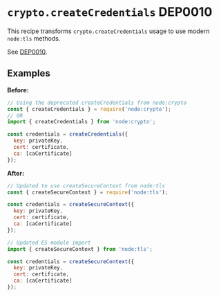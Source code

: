 # `crypto.createCredentials` DEP0010

This recipe transforms `crypto.createCredentials` usage to use modern `node:tls` methods.

See [DEP0010](https://nodejs.org/api/deprecations.html#DEP0010).

## Examples

**Before:**
```js
// Using the deprecated createCredentials from node:crypto
const { createCredentials } = require('node:crypto');
// OR
import { createCredentials } from 'node:crypto';

const credentials = createCredentials({
  key: privateKey,
  cert: certificate,
  ca: [caCertificate]
});
```

**After:**
```js
// Updated to use createSecureContext from node:tls
const { createSecureContext } = require('node:tls');

const credentials = createSecureContext({
  key: privateKey,
  cert: certificate,
  ca: [caCertificate]
});

// Updated ES module import
import { createSecureContext } from 'node:tls';

const credentials = createSecureContext({
  key: privateKey,
  cert: certificate,
  ca: [caCertificate]
});
```
